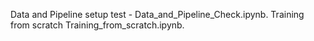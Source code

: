 Data and Pipeline setup test - Data_and_Pipeline_Check.ipynb.
Training from scratch Training_from_scratch.ipynb.